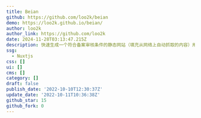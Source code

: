 ```yaml
---
title: Beian
github: https://github.com/loo2k/beian
demo: https://loo2k.github.io/beian/
author: loo2k
author_link: https://github.com/loo2k
date: 2024-11-28T03:13:47.215Z
description: 快速生成一个符合备案审核条件的静态网站（填充从网络上自动抓取的内容）用于工信部的审核
ssg:
  - Nuxtjs
css: []
ui: []
cms: []
category: []
draft: false
publish_date: '2022-10-10T12:30:37Z'
update_date: '2022-10-11T10:36:38Z'
github_star: 15
github_fork: 0
---
```


